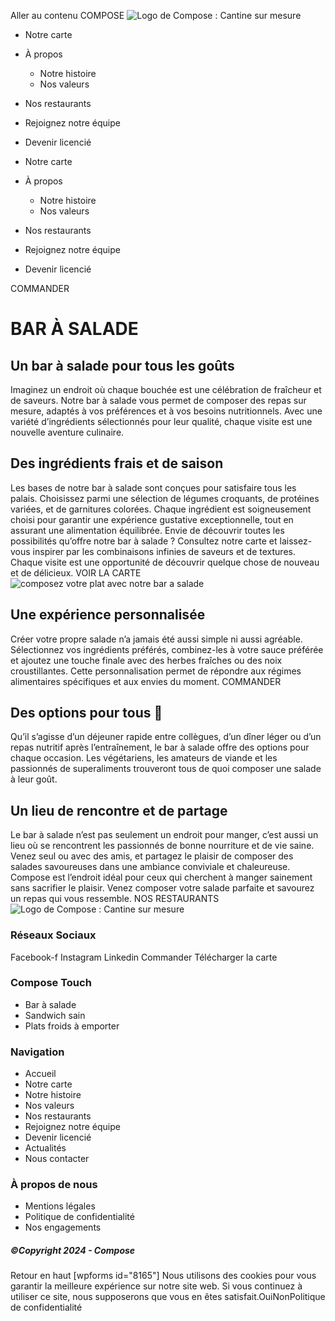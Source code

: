 Aller au contenu
COMPOSE
![Logo de Compose : Cantine sur mesure](https://composeparis.fr/wp-content/uploads/2024/03/logo-compose-e1711886654118.png)
  * Notre carte
  * À propos
    * Notre histoire
    * Nos valeurs
  * Nos restaurants
  * Rejoignez notre équipe
  * Devenir licencié


  * Notre carte
  * À propos
    * Notre histoire
    * Nos valeurs
  * Nos restaurants
  * Rejoignez notre équipe
  * Devenir licencié


COMMANDER
# BAR À SALADE
## Un bar à salade pour tous les goûts
Imaginez un endroit où chaque bouchée est une célébration de fraîcheur et de saveurs. Notre bar à salade vous permet de composer des repas sur mesure, adaptés à vos préférences et à vos besoins nutritionnels. Avec une variété d’ingrédients sélectionnés pour leur qualité, chaque visite est une nouvelle aventure culinaire.
## Des ingrédients frais et de saison
Les bases de notre bar à salade sont conçues pour satisfaire tous les palais. Choisissez parmi une sélection de légumes croquants, de protéines variées, et de garnitures colorées. Chaque ingrédient est soigneusement choisi pour garantir une expérience gustative exceptionnelle, tout en assurant une alimentation équilibrée.
Envie de découvrir toutes les possibilités qu’offre notre bar à salade ? Consultez notre carte et laissez-vous inspirer par les combinaisons infinies de saveurs et de textures. Chaque visite est une opportunité de découvrir quelque chose de nouveau et de délicieux.
VOIR LA CARTE
![composez votre plat avec notre bar a salade](https://composeparis.fr/wp-content/uploads/2024/07/bar-a-salade-paris.webp)
## Une expérience personnalisée
Créer votre propre salade n’a jamais été aussi simple ni aussi agréable. Sélectionnez vos ingrédients préférés, combinez-les à votre sauce préférée et ajoutez une touche finale avec des herbes fraîches ou des noix croustillantes. Cette personnalisation permet de répondre aux régimes alimentaires spécifiques et aux envies du moment.
COMMANDER
## Des options pour tous 🥗
Qu’il s’agisse d’un déjeuner rapide entre collègues, d’un dîner léger ou d’un repas nutritif après l’entraînement, le bar à salade offre des options pour chaque occasion. Les végétariens, les amateurs de viande et les passionnés de superaliments trouveront tous de quoi composer une salade à leur goût.
## Un lieu de rencontre et de partage
Le bar à salade n’est pas seulement un endroit pour manger, c’est aussi un lieu où se rencontrent les passionnés de bonne nourriture et de vie saine. Venez seul ou avec des amis, et partagez le plaisir de composer des salades savoureuses dans une ambiance conviviale et chaleureuse.
Compose est l’endroit idéal pour ceux qui cherchent à manger sainement sans sacrifier le plaisir. Venez composer votre salade parfaite et savourez un repas qui vous ressemble.
NOS RESTAURANTS
![Logo de Compose : Cantine sur mesure](https://composeparis.fr/wp-content/uploads/2024/03/logo-compose-e1711886654118.png)
### Réseaux Sociaux
Facebook-f Instagram Linkedin
Commander
Télécharger la carte
### Compose Touch
  * Bar à salade
  * Sandwich sain
  * Plats froids à emporter


### Navigation
  * Accueil
  * Notre carte
  * Notre histoire
  * Nos valeurs
  * Nos restaurants
  * Rejoignez notre équipe
  * Devenir licencié
  * Actualités
  * Nous contacter


### À propos de nous
  * Mentions légales
  * Politique de confidentialité
  * Nos engagements


##### ©Copyright 2024 - Compose
Retour en haut
[wpforms id="8165"]
Nous utilisons des cookies pour vous garantir la meilleure expérience sur notre site web. Si vous continuez à utiliser ce site, nous supposerons que vous en êtes satisfait.OuiNonPolitique de confidentialité
